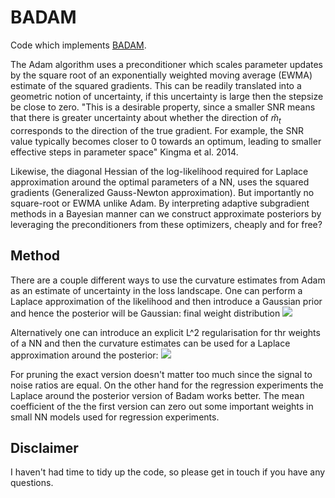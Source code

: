 # BADAM
Code which implements [BADAM](https://arxiv.org/abs/1811.03679).

The Adam algorithm uses a preconditioner which scales parameter updates by the square root of an exponentially weighted moving average (EWMA) estimate of the squared gradients. This can be readily translated into a geometric notion of uncertainty, if this uncertainty is 
 large then the stepsize be close to zero. "This is a desirable property, since a smaller SNR means that
there is greater uncertainty about whether the direction of $\hat{m}_t$ corresponds to the direction of the true
gradient. For example, the SNR value typically becomes closer to 0 towards an optimum, leading
to smaller effective steps in parameter space" Kingma et al. 2014.  

Likewise, the diagonal Hessian of the log-likelihood required for Laplace approximation around the optimal parameters of a NN, 
uses the squared gradients (Generalized Gauss-Newton approximation). But importantly no square-root or EWMA unlike Adam. 
By interpreting adaptive subgradient methods in a Bayesian manner can we construct approximate posteriors by leveraging the
 preconditioners from these optimizers, cheaply and for free?
 
 ## Method
 
 There are a couple different ways to use the curvature estimates from Adam as an estimate of uncertainty in the loss landscape.
 One can perform a Laplace approximation of the likelihood and then introduce a Gaussian prior and hence the posterior will be Gaussian: final weight distribution
 <img src="https://render.githubusercontent.com/render/math?math=\mathcal{N}\left( \theta \,\bigg|\, \left( \frac{N \mathrm{diag}(v_t^{1/2})}{N \mathrm{diag}(v_t^{1/2}) %2B 1/ \sigma^2 } \right) \theta_{t}, \, \frac{1}{N \mathrm{diag}(v_t^{1/2}) %2B 1 / \sigma^2} \right)">
 
 Alternatively one can introduce an explicit L^2 regularisation for thr weights of a NN and then the curvature estimates
 can be used for a Laplace approximation around the posterior: <img src="https://render.githubusercontent.com/render/math?math=\mathcal{N}\left( \theta \,|\, \theta_{t}, \, (N \mathrm{diag}(v_t^{1/2}))^{-1} \right)">
 
 For pruning the exact version doesn't matter too much since the signal to noise ratios are equal. On the other hand for the
 regression experiments the Laplace around the posterior version of Badam works better. The mean 
 coefficient of the the first version can zero out some important weights in small NN models used for regression experiments.
 
 ## Disclaimer
 
 I haven't had time to tidy up the code, so please get in touch if you have any questions.
